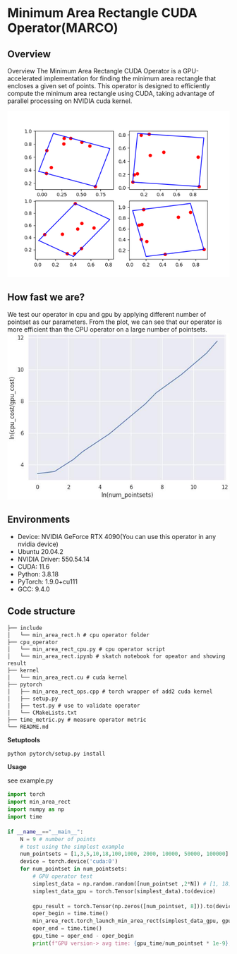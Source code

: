 # Minimum Area Rectangle CUDA Operator(MARCO)

## Overview
Overview
The Minimum Area Rectangle CUDA Operator is a GPU-accelerated implementation for finding the minimum area rectangle that encloses a given set of points. This operator is designed to efficiently compute the minimum area rectangle using CUDA, taking advantage of parallel processing on NVIDIA cuda kernel. 

![operator result](test_result.png)

## How fast we are?
We test our operator in cpu and gpu by applying different number of pointset as our parameters. 
From the plot, we can see that our operator is more efficient than the CPU operator on a large number of pointsets.
![time cost VS number of pointsets](time_metric.jpg)

## Environments
* Device: NVIDIA GeForce RTX 4090(You can use this operator in any nvidia device)
* Ubuntu 20.04.2
* NVIDIA Driver: 550.54.14
* CUDA: 11.6
* Python: 3.8.18
* PyTorch: 1.9.0+cu111
* GCC: 9.4.0

## Code structure
```shell
├── include
│   └── min_area_rect.h # cpu operator folder
├── cpu_operator
│   └── min_area_rect_cpu.py # cpu operator script
│   └── min_area_rect.ipynb # skatch notebook for opeator and showing result
├── kernel
│   └── min_area_rect.cu # cuda kernel
├── pytorch
│   ├── min_area_rect_ops.cpp # torch wrapper of add2 cuda kernel
│   ├── setup.py
│   ├── test.py # use to validate operator
│   └── CMakeLists.txt
├── time_metric.py # measure operator metric
└── README.md
```

**Setuptools**  
```shell
python pytorch/setup.py install
```

**Usage**

see example.py
```python
import torch
import min_area_rect
import numpy as np
import time

if __name__=="__main__":
    N = 9 # number of points
    # test using the simplest example
    num_pointsets = [1,3,5,10,18,100,1000, 2000, 10000, 50000, 100000]
    device = torch.device('cuda:0')
    for num_pointset in num_pointsets:
        # GPU operator test
        simplest_data = np.random.random([num_pointset ,2*N]) # [1, 18] 
        simplest_data_gpu = torch.Tensor(simplest_data).to(device)

        gpu_result = torch.Tensor(np.zeros([num_pointset, 8])).to(device)
        oper_begin = time.time()
        min_area_rect.torch_launch_min_area_rect(simplest_data_gpu, gpu_result)
        oper_end = time.time()
        gpu_time = oper_end - oper_begin
        print(f"GPU version-> avg time: {gpu_time/num_pointset * 1e-9}, num_pointsets: {num_pointset}")
```
